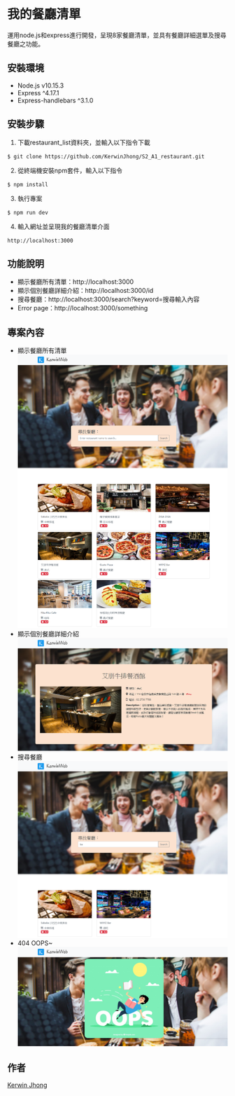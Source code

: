 # 我的餐廳清單
運用node.js和express進行開發，呈現8家餐廳清單，並具有餐廳詳細選單及搜尋餐廳之功能。

## 安裝環境

+ Node.js v10.15.3
+ Express ^4.17.1
+ Express-handlebars ^3.1.0

## 安裝步驟
1. 下載restaurant_list資料夾，並輸入以下指令下載
```
$ git clone https://github.com/KerwinJhong/S2_A1_restaurant.git
```
2. 從終端機安裝npm套件，輸入以下指令
```
$ npm install
```
3. 執行專案
```
$ npm run dev
```
4. 輸入網址並呈現我的餐廳清單介面
```
http://localhost:3000
```

## 功能說明
+ 顯示餐廳所有清單：http://localhost:3000
+ 顯示個別餐廳詳細介紹：http://localhost:3000/id
+ 搜尋餐廳：http://localhost:3000/search?keyword=搜尋輸入內容
+ Error page：http://localhost:3000/something

## 專案內容
+ 顯示餐廳所有清單
![image](https://github.com/KerwinJhong/S2_A1_restaurant/blob/master/restaurant_list.png)
+ 顯示個別餐廳詳細介紹
![image](https://github.com/KerwinJhong/S2_A1_restaurant/blob/master/restaurant_index.png)
+ 搜尋餐廳
![image](https://github.com/KerwinJhong/S2_A1_restaurant/blob/master/restaurant_research.png)
+ 404 OOPS~
![image](https://github.com/KerwinJhong/S2_A1_restaurant/blob/master/restaurant_404.png)



## 作者
[Kerwin Jhong](https://github.com/KerwinJhong)

